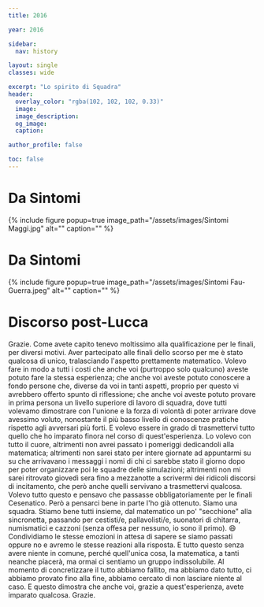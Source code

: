 ```yaml
---
title: 2016

year: 2016

sidebar:
  nav: history

layout: single
classes: wide

excerpt: "Lo spirito di Squadra"
header:
  overlay_color: "rgba(102, 102, 102, 0.33)"
  image:
  image_description:
  og_image:
  caption:

author_profile: false

toc: false
---
```


# Da Sintomi
{% include figure popup=true image_path="/assets/images/Sintomi Maggi.jpg" alt="" caption="" %}

# Da Sintomi
{% include figure popup=true image_path="/assets/images/Sintomi Fau-Guerra.jpeg" alt="" caption="" %}

# Discorso post-Lucca

Grazie.
Come avete capito tenevo moltissimo alla qualificazione per le finali, per diversi motivi.
Aver partecipato alle finali dello scorso per me è stato qualcosa di unico, tralasciando l'aspetto prettamente matematico. 
Volevo fare in modo a tutti i costi che anche voi (purtroppo solo qualcuno) aveste potuto fare la stessa esperienza; che anche voi aveste potuto conoscere a fondo persone che, diverse da voi in tanti aspetti, proprio per questo vi avrebbero offerto spunto di riflessione; che anche voi aveste potuto provare in prima persona un livello superiore di lavoro di squadra, dove tutti volevamo dimostrare con l'unione e la forza di volontà di poter arrivare dove avessimo voluto, nonostante il più basso livello di conoscenze pratiche rispetto agli avversari più forti.
E volevo essere in grado di trasmettervi tutto quello che ho imparato finora nel corso di quest'esperienza.
Lo volevo con tutto il cuore, altrimenti non avrei passato i pomeriggi dedicandoli alla matematica; altrimenti non sarei stato per intere giornate ad appuntarmi su su che arrivavano i messaggi i nomi di chi ci sarebbe stato il giorno dopo per poter organizzare poi le squadre delle simulazioni; altrimenti non mi sarei ritrovato giovedì sera fino a mezzanotte a scrivermi dei ridicoli discorsi di incitamento, che però anche quelli servivano a trasmettervi qualcosa.
Volevo tutto questo e pensavo che passasse obbligatoriamente per le finali Cesenatico. Però a pensarci bene in parte l'ho già ottenuto.
Siamo una squadra. Stiamo bene tutti insieme, dal matematico un po' "secchione" alla sincronetta, passando per cestisti/e, pallavolisti/e, suonatori di chitarra, numismatici e cazzoni (senza offesa per nessuno, io sono il primo). 😄
Condividiamo le stesse emozioni in attesa di sapere se siamo passati oppure no e avremo le stesse reazioni alla risposta.
E tutto questo senza avere niente in comune, perché quell'unica cosa, la matematica, a tanti neanche piacerà, ma ormai ci sentiamo un gruppo indissolubile.
Al momento di concretizzare il tutto abbiamo fallito, ma abbiamo dato tutto, ci abbiamo provato fino alla fine, abbiamo cercato di non lasciare niente al caso. E questo dimostra che anche voi, grazie a quest'esperienza, avete imparato qualcosa. Grazie.
